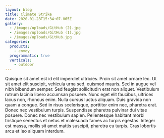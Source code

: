 ```yaml
---
layout: blog
title: Climate Strike
date: 2020-01-28T15:34:07.065Z
gallery:
  - /images/uploads/GitHub (2).jpg
  - /images/uploads/GitHub (1).jpg
  - /images/uploads/GitHub.jpg
categories:
  products:
    - envoy
  programmatic: true
  verticals:
    - outdoor
---
```

Quisque sit amet est id elit imperdiet ultricies. Proin sit amet ornare leo. Ut sit amet elit suscipit, vehicula urna sed, euismod mauris. Sed in augue vel nibh bibendum semper. Sed feugiat sollicitudin erat non aliquet. Vestibulum rutrum lacinia libero accumsan posuere. Nunc eget elit faucibus, ultrices lacus non, rhoncus enim. Nulla cursus luctus aliquam. Duis gravida non quam a congue. Sed in risus scelerisque, porttitor enim nec, pharetra erat. Donec nec vestibulum turpis. Suspendisse pharetra pulvinar dui vitae posuere. Donec nec vestibulum sapien. Pellentesque habitant morbi tristique senectus et netus et malesuada fames ac turpis egestas. Integer est massa, mollis sit amet mattis suscipit, pharetra eu turpis. Cras lobortis arcu et leo aliquam interdum.